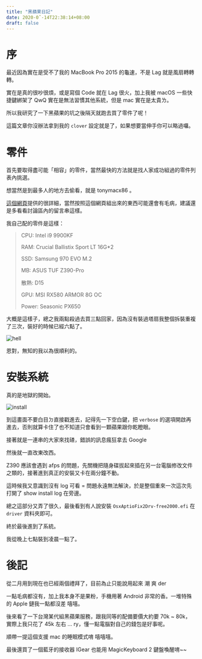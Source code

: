 ```yaml
---
title: "黑蘋果日記"
date: 2020-0ˇ-14T22:38:14+08:00
draft: false
---
```


# 序

最近因為實在是受不了我的 MacBook Pro 2015 的龜速，不是 Lag 就是風扇轉轉轉。

實在是真的很吵很煩，或是寫個 Code 就在 Lag 很火，加上我被 macOS 一些快捷鍵綁架了 QwQ 實在是無法習慣其他系統，但是 mac 實在是太貴ㄌ。

所以我研究了一下黑蘋果的坑之後隔天就跑去買了零件了呢！

這篇文章你沒辦法拿到我的 `clover` 設定就是了，如果想要當伸手你可以略過囉。

# 零件

首先要取得盡可能「相容」的零件，當然最快的方法就是找人家成功組過的零件列表內挑選。

想當然是到最多人的地方去偷看，就是 tonymacx86 。

[這個網頁](https://www.tonymacx86.com/buyersguide/building-a-customac-hackintosh-the-ultimate-buyers-guide/)提供的很詳細，當然按照這個網頁組出來的東西可能還會有毛病，建議還是多看看討論區內的留言串這樣。

我自己配的零件是這樣：

> CPU: Intel i9 9900KF
>
> RAM: Crucial Ballistix Sport LT 16G*2
>
> SSD: Samsung 970 EVO M.2
>
> MB: ASUS TUF Z390-Pro 
>
> 散熱: D15
>
> GPU: MSI RX580 ARMOR 8G OC
>
> Power: Seasonic PX650

大概是這樣子，總之我兩點殺過去買三點回家，因為沒有裝過塔扇我整個拆裝重複了三次，裝好的時候已經六點了。

![hell](https://p176.p0.n0.cdn.getcloudapp.com/items/yAuvKwwz/Image%202020-03-14%20at%206.39.19%20PM.png)

恩對，無知的我以為很順利的。



# 安裝系統

真的是地獄的開始。

![install](https://p176.p0.n0.cdn.getcloudapp.com/items/E0uqgwDX/2020-03-14%2018.42.13.jpg)

到這畫面不要白目ㄉ直接戳進去，記得先一下空白鍵，把 `verbose` 的選項開啟再進去，否則就算卡住了也不知道只會看到一顆蘋果跟你乾瞪眼。

接著就是一連串的大家來找碴，錯誤的訊息瘋狂拿去 Google

然後就一直改東改西。

Z390 應該會遇到 afps 的問題，先關機把隨身碟拔起來插在另一台電腦修改文件之類的，接著進到真正的安裝又卡在兩分鐘不動。

這時候我又意識到沒有 log 可看 = 問題永遠無法解決，於是整個重來一次這次先打開了 show install log 在旁邊。

總之這部分又弄了很久，最後看到有人說安裝 `OsxAptioFix2Drv-free2000.efi` 在 `driver` 資料夾即可。

終於最後進到了系統。

我從晚上七點裝到凌晨一點了。

# 後記

從二月用到現在也已經兩個禮拜了，目前為止只能說用起來 潮 爽 der 

一點毛病都沒有，加上我本身不是果粉，手機用著 Android 非常的香。一堆特殊的 Apple 鏈我一點都沒差 嘻嘻。

後來看了一下台灣某代組黑蘋果服務，跟我同等的配備要價大約要 70k ~ 80k，實際上我只花了 45k 左右 ... ry，懂一點電腦對自己的錢包是好事呢。

順帶一提這個支援 mac 的睡眠模式唷 嘻嘻嘻。

最後還買了一個藍牙的接收器 IGear 也能用 MagicKeyboard 2 鍵盤喚醒唷~~